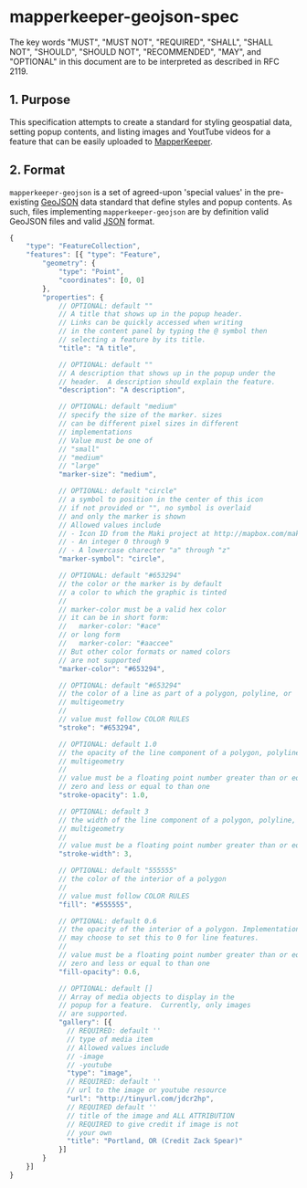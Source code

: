 # mapperkeeper-geojson-spec

The key words "MUST", "MUST NOT", "REQUIRED", "SHALL", "SHALL NOT",
"SHOULD", "SHOULD NOT", "RECOMMENDED", "MAY", and "OPTIONAL" in
this document are to be interpreted as described in RFC 2119.

## 1. Purpose

This specification attempts to create a standard for styling
geospatial data, setting popup contents, and listing images and YoutTube videos for a feature
that can be easily uploaded to [MapperKeeper](http://www.mapperkeepeer.com).

## 2. Format

`mapperkeeper-geojson` is a set of agreed-upon 'special values' in
the pre-existing [GeoJSON](http://geojson.org/) data standard that
define styles and popup contents. As such, files implementing
`mapperkeeper-geojson` are by definition valid GeoJSON files and
valid [JSON](http://json.org/) format.

```javascript
{
    "type": "FeatureCollection",
    "features": [{ "type": "Feature",
        "geometry": {
            "type": "Point",
            "coordinates": [0, 0]
        },
        "properties": {
            // OPTIONAL: default ""
            // A title that shows up in the popup header.
            // Links can be quickly accessed when writing
            // in the content panel by typing the @ symbol then
            // selecting a feature by its title.
            "title": "A title",

            // OPTIONAL: default ""
            // A description that shows up in the popup under the
            // header.  A description should explain the feature.
            "description": "A description",

            // OPTIONAL: default "medium"
            // specify the size of the marker. sizes
            // can be different pixel sizes in different
            // implementations
            // Value must be one of
            // "small"
            // "medium"
            // "large"
            "marker-size": "medium",

            // OPTIONAL: default "circle"
            // a symbol to position in the center of this icon
            // if not provided or "", no symbol is overlaid
            // and only the marker is shown
            // Allowed values include
            // - Icon ID from the Maki project at http://mapbox.com/maki/
            // - An integer 0 through 9
            // - A lowercase charecter "a" through "z"
            "marker-symbol": "circle",

            // OPTIONAL: default "#653294"
            // the color or the marker is by default
            // a color to which the graphic is tinted
            //
            // marker-color must be a valid hex color
            // it can be in short form:
            //   marker-color: "#ace"
            // or long form
            //   marker-color: "#aaccee"
            // But other color formats or named colors
            // are not supported
            "marker-color": "#653294",

            // OPTIONAL: default "#653294"
            // the color of a line as part of a polygon, polyline, or
            // multigeometry
            //
            // value must follow COLOR RULES
            "stroke": "#653294",

            // OPTIONAL: default 1.0
            // the opacity of the line component of a polygon, polyline, or
            // multigeometry
            //
            // value must be a floating point number greater than or equal to
            // zero and less or equal to than one
            "stroke-opacity": 1.0,

            // OPTIONAL: default 3
            // the width of the line component of a polygon, polyline, or
            // multigeometry
            //
            // value must be a floating point number greater than or equal to 0
            "stroke-width": 3,

            // OPTIONAL: default "555555"
            // the color of the interior of a polygon
            //
            // value must follow COLOR RULES
            "fill": "#555555",

            // OPTIONAL: default 0.6
            // the opacity of the interior of a polygon. Implementations
            // may choose to set this to 0 for line features.
            //
            // value must be a floating point number greater than or equal to
            // zero and less or equal to than one
            "fill-opacity": 0.6,

            // OPTIONAL: default []
            // Array of media objects to display in the
            // popup for a feature.  Currently, only images
            // are supported.
            "gallery": [{
              // REQUIRED: default ''
              // type of media item
              // Allowed values include
              // -image
              // -youtube
              "type": "image",
              // REQUIRED: default ''
              // url to the image or youtube resource
              "url": "http://tinyurl.com/jdcr2hp",
              // REQUIRED default ''
              // title of the image and ALL ATTRIBUTION
              // REQUIRED to give credit if image is not
              // your own
              "title": "Portland, OR (Credit Zack Spear)"
            }]
        }
    }]
}
```
